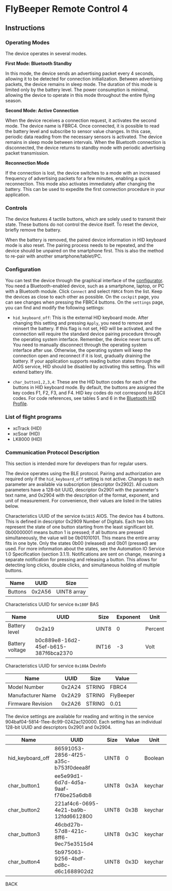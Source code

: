 # FlyBeeper Remote Control 4

## Instructions

### Operating Modes

The device operates in several modes.

**First Mode: Bluetooth Standby**

In this mode, the device sends an advertising packet every 4 seconds, allowing it to be detected for connection initialization. Between advertising packets, the device remains in sleep mode. The duration of this mode is limited only by the battery level. The power consumption is minimal, allowing the device to operate in this mode throughout the entire flying season.

**Second Mode: Active Connection**

When the device receives a connection request, it activates the second mode. The device name is FBRC4. Once connected, it is possible to read the battery level and subscribe to sensor value changes. In this case, periodic data reading from the necessary sensors is activated. The device remains in sleep mode between intervals. When the Bluetooth connection is disconnected, the device returns to standby mode with periodic advertising packet transmission.

**Reconnection Mode**

If the connection is lost, the device switches to a mode with an increased frequency of advertising packets for a few minutes, enabling a quick reconnection. This mode also activates immediately after changing the battery. This can be used to expedite the first connection procedure in your application.

### Controls

The device features 4 tactile buttons, which are solely used to transmit their state. These buttons do not control the device itself. To reset the device, briefly remove the battery.

When the battery is removed, the paired device information in HID keyboard mode is also reset. The pairing process needs to be repeated, and the device should be unpaired on the smartphone first. This is also the method to re-pair with another smartphone/tablet/PC.

### Configuration

You can test the device through the graphical interface of the [configurator](https://fbminibt-conf.flybeeper.com/settings). You need a Bluetooth-enabled device, such as a smartphone, laptop, or PC with a Bluetooth module. Click `Connect` and select `FBRC4` from the list. Keep the devices as close to each other as possible. On the `cockpit` page, you can see changes when pressing the FBRC4 buttons. On the `settings` page, you can find and modify the following settings:

- `hid_keyboard_off`: This is the external HID keyboard mode. After changing this setting and pressing `Apply`, you need to remove and reinsert the battery. If this flag is not set, HID will be activated, and the connection will require the standard device pairing procedure through the operating system interface. Remember, the device never turns off. You need to manually disconnect through the operating system interface after use. Otherwise, the operating system will keep the connection open and reconnect if it is lost, gradually draining the battery. If your application supports reading button states through the AIOS service, HID should be disabled by activating this setting. This will extend battery life.

- `char_button1,2,3,4`: These are the HID button codes for each of the buttons in HID keyboard mode. By default, the buttons are assigned the key codes F1, F2, F3, and F4.
  HID key codes do not correspond to ASCII codes. For code references, see tables 5 and 6 in the [Bluetooth HID Profile](https://cdn.sparkfun.com/datasheets/Wireless/Bluetooth/RN-HID-User-Guide-v1.0r.pdf).

### List of flight programs

- xcTrack (HID)
- xcSoar (HID)
- LK8000 (HID)

### Communication Protocol Description

This section is intended more for developers than for regular users.

The device operates using the BLE protocol. Pairing and authorization are required only if the `hid_keyboard_off` setting is not active. Changes to each parameter are available via subscription (descriptor 0x2902). All custom parameters have a 128-bit UUID, descriptor 0x2901 with the parameter's text name, and 0x2904 with the description of the format, exponent, and unit of measurement. For convenience, their values are listed in the tables below.

Characteristics UUID of the service `0x1815` AIOS. The device has 4 buttons. This is defined in descriptor 0x2909 Number of Digitals. Each two bits represent the state of one button starting from the least significant bit. 0b00000001 means button 1 is pressed; if all buttons are pressed simultaneously, the value will be 0b01010101. This means the entire array fits in one byte. Only the states 0b00 (released) and 0b01 (pressed) are used. For more information about the states, see the Automation IO Service 1.0 Specification (section 3.1.1). Notifications are sent on change, meaning a separate notification for pressing and releasing a button. This allows for detecting long clicks, double clicks, and simultaneous holding of multiple buttons.

| Name    | UUID   | Size        |
| ------- | ------ | ----------- |
| Buttons | 0x2A56 | UINT8 array |

Characteristics UUID for service `0x180F` BAS

| Name            | UUID                                 | Size  | Exponent | Unit    |
| --------------- | ------------------------------------ | ----- | -------- | ------- |
| Battery level   | 0x2a19                               | UINT8 | 0        | Percent |
| Battery voltage | b0c889e8-16d2-45ef-b615-387f6bca2370 | INT16 | -3       | Volt    |

Characteristics UUID for service `0x180A` DevInfo

| Name              | UUID   | Size   | Value     |
| ----------------- | ------ | ------ | --------- |
| Model Number      | 0x2A24 | STRING | FBRC4     |
| Manufacturer Name | 0x2A29 | STRING | FlyBeeper |
| Firmware Revision | 0x2A26 | STRING | 0.01      |

The device settings are available for reading and writing in the service 904baf04-5814-11ee-8c99-0242ac120000. Each setting has an individual 128-bit UUID and descriptors 0x2901 and 0x2904.

| Name             | UUID                                 | Size  | Value | Unit    |
| ---------------- | ------------------------------------ | ----- | ----- | ------- |
| hid_keyboard_off | 86591053-2856-4f25-a35c-b753f0deea8f | UINT8 | 0     | Boolean |
| char_button1     | ee5e99d1-6d7d-4d5a-9aaf-f76be25a6db8 | UINT8 | 0x3A  | keychar |
| char_button2     | 221af4c6-0695-4e21-ba9b-12fdd6612800 | UINT8 | 0x3B  | keychar |
| char_button3     | 46cbd27b-57d8-421c-8ff6-9ec75e3515d4 | UINT8 | 0x3C  | keychar |
| char_button4     | 5b975063-9256-4bdf-bd8c-d6c1688902d2 | UINT8 | 0x3D  | keychar |

<router-link to="/devices/fbrc4">BACK</router-link>
